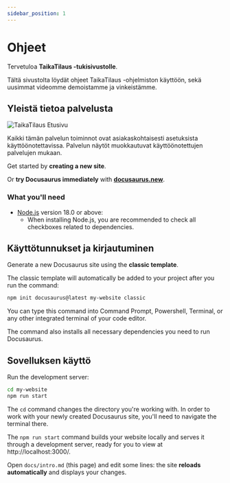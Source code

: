 ```yaml
---
sidebar_position: 1
---
```


# Ohjeet

Tervetuloa **TaikaTilaus -tukisivustolle**.

Tältä sivustolta löydät ohjeet TaikaTilaus -ohjelmiston käyttöön, sekä uusimmat videomme demoistamme ja vinkeistämme.

## Yleistä tietoa palvelusta

![TaikaTilaus Etusivu](https://intra.taikatilaus.fi/Ohjetiedostot/etusivu_512000F8C0B34456B706641B43223711.PNG)

Kaikki tämän palvelun toiminnot ovat asiakaskohtaisesti asetuksista käyttöönotettavissa. Palvelun näytöt muokkautuvat käyttöönotettujen palvelujen mukaan.


Get started by **creating a new site**.

Or **try Docusaurus immediately** with **[docusaurus.new](https://docusaurus.new)**.

### What you'll need

- [Node.js](https://nodejs.org/en/download/) version 18.0 or above:
  - When installing Node.js, you are recommended to check all checkboxes related to dependencies.

## Käyttötunnukset ja kirjautuminen

Generate a new Docusaurus site using the **classic template**.

The classic template will automatically be added to your project after you run the command:

```bash
npm init docusaurus@latest my-website classic
```

You can type this command into Command Prompt, Powershell, Terminal, or any other integrated terminal of your code editor.

The command also installs all necessary dependencies you need to run Docusaurus.

## Sovelluksen käyttö

Run the development server:

```bash
cd my-website
npm run start
```

The `cd` command changes the directory you're working with. In order to work with your newly created Docusaurus site, you'll need to navigate the terminal there.

The `npm run start` command builds your website locally and serves it through a development server, ready for you to view at http://localhost:3000/.

Open `docs/intro.md` (this page) and edit some lines: the site **reloads automatically** and displays your changes.

